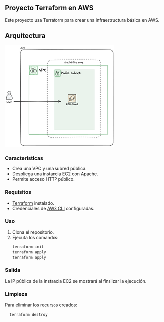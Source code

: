 ## Proyecto Terraform en AWS

Este proyecto usa Terraform para crear una infraestructura básica en AWS.

## Arquitectura

<img src="EC2.png" width=70%> <br>

### Características

- Crea una VPC y una subred pública.
- Despliega una instancia EC2 con Apache.
- Permite acceso HTTP público.

### Requisitos

- [Terraform](https://www.terraform.io/downloads.html) instalado.
- Credenciales de [AWS CLI](https://aws.amazon.com/cli/) configuradas.

### Uso

1. Clona el repositorio.
2. Ejecuta los comandos:
   ```bash
   terraform init
   terraform apply
   terraform apply
   ```

### Salida

La IP pública de la instancia EC2 se mostrará al finalizar la ejecución.

### Limpieza

Para eliminar los recursos creados:

```bash
  terraform destroy
```
